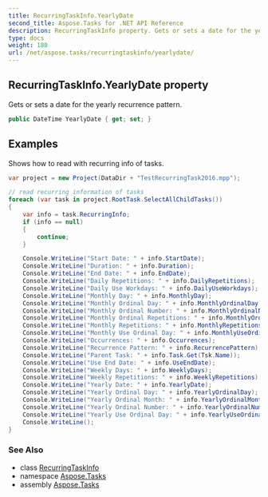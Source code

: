 ```yaml
---
title: RecurringTaskInfo.YearlyDate
second_title: Aspose.Tasks for .NET API Reference
description: RecurringTaskInfo property. Gets or sets a date for the yearly recurrence pattern
type: docs
weight: 180
url: /net/aspose.tasks/recurringtaskinfo/yearlydate/
---
```

## RecurringTaskInfo.YearlyDate property

Gets or sets a date for the yearly recurrence pattern.

```csharp
public DateTime YearlyDate { get; set; }
```

## Examples

Shows how to read with recurring info of tasks.

```csharp
var project = new Project(DataDir + "TestRecurringTask2016.mpp");

// read recurring information of tasks
foreach (var task in project.RootTask.SelectAllChildTasks())
{
    var info = task.RecurringInfo;
    if (info == null)
    {
        continue;
    }

    Console.WriteLine("Start Date: " + info.StartDate);
    Console.WriteLine("Duration: " + info.Duration);
    Console.WriteLine("End Date: " + info.EndDate);
    Console.WriteLine("Daily Repetitions: " + info.DailyRepetitions);
    Console.WriteLine("Daily Use Workdays: " + info.DailyUseWorkdays);
    Console.WriteLine("Monthly Day: " + info.MonthlyDay);
    Console.WriteLine("Monthly Ordinal Day: " + info.MonthlyOrdinalDay);
    Console.WriteLine("Monthly Ordinal Number: " + info.MonthlyOrdinalNumber);
    Console.WriteLine("Monthly Ordinal Repetitions: " + info.MonthlyOrdinalRepetitions);
    Console.WriteLine("Monthly Repetitions: " + info.MonthlyRepetitions);
    Console.WriteLine("Monthly Use Ordinal Day: " + info.MonthlyUseOrdinalDay);
    Console.WriteLine("Occurrences: " + info.Occurrences);
    Console.WriteLine("Recurrence Pattern: " + info.RecurrencePattern);
    Console.WriteLine("Parent Task: " + info.Task.Get(Tsk.Name));
    Console.WriteLine("Use End Date: " + info.UseEndDate);
    Console.WriteLine("Weekly Days: " + info.WeeklyDays);
    Console.WriteLine("Weekly Repetitions: " + info.WeeklyRepetitions);
    Console.WriteLine("Yearly Date: " + info.YearlyDate);
    Console.WriteLine("Yearly Ordinal Day: " + info.YearlyOrdinalDay);
    Console.WriteLine("Yearly Ordinal Month: " + info.YearlyOrdinalMonth);
    Console.WriteLine("Yearly Ordinal Number: " + info.YearlyOrdinalNumber);
    Console.WriteLine("Yearly Use Ordinal Day: " + info.YearlyUseOrdinalDay);
    Console.WriteLine();
}
```

### See Also

* class [RecurringTaskInfo](../)
* namespace [Aspose.Tasks](../../recurringtaskinfo/)
* assembly [Aspose.Tasks](../../../)


